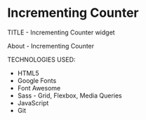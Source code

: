 # Incrementing Counter

TITLE - Incrementing Counter widget

About - Incrementing Counter

TECHNOLOGIES USED:

- HTML5
- Google Fonts
- Font Awesome
- Sass - Grid, Flexbox, Media Queries
- JavaScript
- Git
